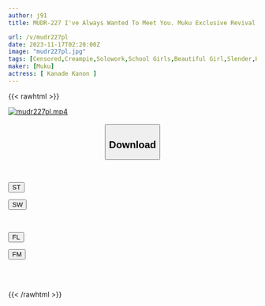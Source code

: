 ```yaml
---
author: j91
title: MUDR-227 I've Always Wanted To Meet You. Muku Exclusive Revival RE DEBUT Kanon Kanon

url: /v/mudr227pl
date: 2023-11-17T02:20:00Z
image: "mudr227pl.jpg"
tags: [Censored,Creampie,Solowork,School Girls,Beautiful Girl,Slender,Kiss	 ]
maker: [Muku]
actress: [ Kanade Kanon ]
---
```



{{< rawhtml >}}

<div class="video" data-videoid="J33j0g2QeOhjWaM">
    <a href="javascript:;">
        <img src="/v/mudr227pl/mudr227pl.jpg" width="WIDTH" height="HEIGHT" alt="mudr227pl.mp4" loading="lazy">
    </a>
</div>

<script type="text/javascript" src="https://j91.asia/asset/on-demand-st.js"></script>

<br>
  <link rel="stylesheet" href="https://j91.asia/asset/bs5.css">
  
  <center>
  <button class="btn btn-primary" type="button" data-bs-toggle="collapse" data-bs-target=".multi-collapse" aria-expanded="false" aria-controls="multiCollapseExample1 multiCollapseExample2"><h2>Download</h2></button></center>
</p>
<div class="row">
  <div class="col">
    <div class="collapse multi-collapse" id="multiCollapseExample1">
      <div class="card card-body">
	      	      <br>
<div class="buttons">  
<p><a href="https://streamtape.to/v/J33j0g2QeOhjWaM" target="_blank"><button class="btn-hover color-3"><i class="fa fa-download"></i> ST</button></a></p>
<p><a href="https://sfastwish.com/hjlnvubb1bzd" target="_blank"><button class="btn-hover color-2"><i class="fa fa-download"></i> SW</button></a></p></div>
    </div>
  </div>
</div>
  <div class="col">
    <div class="collapse multi-collapse" id="multiCollapseExample2">
      <div class="card card-body">
	      <br>
<div class="buttons">
<p><a href="javascript:;" target="_blank"><button class="btn-hover color-9"><i class="fa fa-download"></i> FL</button></a></p>
<p><a href="javascript:;" target="_blank"><button class="btn-hover color-8"><i class="fa fa-download"></i> FM</button></a></p></div>
<br><br>
      </div>
    </div>
  </div>
</div>

{{< /rawhtml >}}
